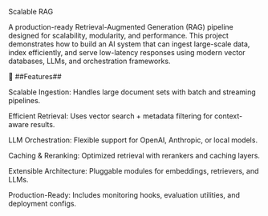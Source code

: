 Scalable RAG

A production-ready Retrieval-Augmented Generation (RAG) pipeline designed for scalability, modularity, and performance. This project demonstrates how to build an AI system that can ingest large-scale data, index efficiently, and serve low-latency responses using modern vector databases, LLMs, and orchestration frameworks.

🚀 ##Features##

Scalable Ingestion: Handles large document sets with batch and streaming pipelines.

Efficient Retrieval: Uses vector search + metadata filtering for context-aware results.

LLM Orchestration: Flexible support for OpenAI, Anthropic, or local models.

Caching & Reranking: Optimized retrieval with rerankers and caching layers.

Extensible Architecture: Pluggable modules for embeddings, retrievers, and LLMs.

Production-Ready: Includes monitoring hooks, evaluation utilities, and deployment configs.
